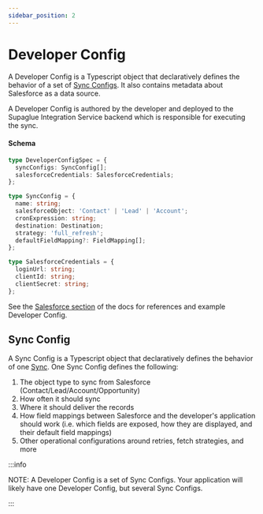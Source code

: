 ```yaml
---
sidebar_position: 2
---
```


# Developer Config

A Developer Config is a Typescript object that declaratively defines the behavior of a set of [Sync Configs](developer_config#sync-config). It also contains metadata about Salesforce as a data source.

A Developer Config is authored by the developer and deployed to the Supaglue Integration Service backend which is responsible for executing the sync.

#### Schema

```typescript
type DeveloperConfigSpec = {
  syncConfigs: SyncConfig[];
  salesforceCredentials: SalesforceCredentials;
};

type SyncConfig = {
  name: string;
  salesforceObject: 'Contact' | 'Lead' | 'Account';
  cronExpression: string;
  destination: Destination;
  strategy: 'full_refresh';
  defaultFieldMapping?: FieldMapping[];
};

type SalesforceCredentials = {
  loginUrl: string;
  clientId: string;
  clientSecret: string;
};
```

See the [Salesforce section](integrations/salesforce) of the docs for references and example Developer Config.

## Sync Config

A Sync Config is a Typescript object that declaratively defines the behavior of one [Sync](developer_config#sync). One Sync Config defines the following:

1. The object type to sync from Salesforce (Contact/Lead/Account/Opportunity)
2. How often it should sync
3. Where it should deliver the records
4. How field mappings between Salesforce and the developer's application should work (i.e. which fields are exposed, how they are displayed, and their default field mappings)
5. Other operational configurations around retries, fetch strategies, and more

:::info

NOTE: A Developer Config is a set of Sync Configs. Your application will likely have one Developer Config, but several Sync Configs.

:::

